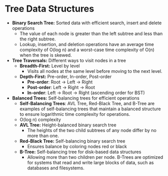 # Tree Data Structures

- **Binary Search Tree:** Sorted data with efficient search, insert and delete operations
  - The value of each node is greater than the left subtree and less than the right subtree.  
  - Lookup, insertion, and deletion operations have an average time complexity of O(log n) and a worst-case time complexity of O(n) when the tree is skewed.
- **Tree Traversals:** Different ways to visit nodes in a tree
  - **Breadth-First:** Level by level
    - Visits all nodes at the same level before moving to the next level.
  - **Depth-First:** Pre-order, In-order, Post-order
    - **Pre-order**: Root -> Left -> Right
    - **Post-order**: Left -> Right -> Root
    - **In-order**: Left -> Root -> Right (ascending order for BST)
- **Balanced Trees:** Self-balancing trees for efficient operations
  - **Self-Balancing Trees**: AVL Tree, Red-Black Tree, and B-Tree are examples of self-balancing trees that maintain a balanced structure to ensure logarithmic time complexity for operations.
  - O(log n) complexity
  - **AVL Tree:** Height-balanced binary search tree
    - The heights of the two child subtrees of any node differ by no more than one.
  - **Red-Black Tree:** Self-balancing binary search tree
    - Ensures balance by coloring nodes red or black
  - **B-Tree:** Self-balancing tree for disk-based data structures
    - Allowing more than two children per node. B-Trees are optimized for systems that read and write large blocks of data, such as databases and filesystems.

